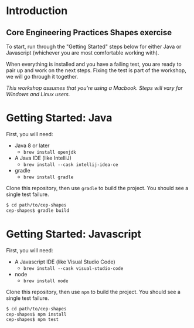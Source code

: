 # Introduction

## Core Engineering Practices Shapes exercise

To start, run through the "Getting Started" steps below for either Java or Javascript (whichever you are most comfortable working with).

When everything is installed and you have a failing test, you are ready to pair up and work on the next steps. Fixing the test is part of the workshop, we will go through it together.

_This workshop assumes that you're using a Macbook. Steps will vary for Windows and Linux users._

# Getting Started: Java

First, you will need:

- Java 8 or later
  - `brew install openjdk`
- A Java IDE (like IntelliJ)
  - `brew install --cask intellij-idea-ce`
- gradle
  - `brew install gradle`

Clone this repository, then use `gradle` to build the project. You should see a single test failure.
```sh
$ cd path/to/cep-shapes
cep-shapes$ gradle build
```

# Getting Started: Javascript

First, you will need:

- A Javascript IDE (like Visual Studio Code)
  - `brew install --cask visual-studio-code`
- node
  - `brew install node`

Clone this repository, then use `npm` to build the project. You should see a single test failure.
```sh
$ cd path/to/cep-shapes
cep-shapes$ npm install
cep-shapes$ npm test
```
